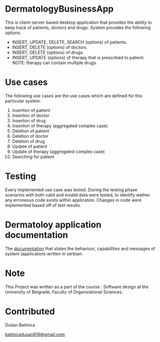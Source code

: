 # DermatologyBusinessApp

This is client-server based desktop application that provides the ability to keep track of patients, doctors and drugs.
System provides the following options:
* INSERT, UPDATE, DELETE, SEARCH (options) of patients.
* INSERT, DELETE (options) of doctors.
* INSERT, DELETE (options) of drugs.
* INSERT, UPDATE (options) of therapy that is prescribed to patient. NOTE: therapy can contain multiple drugs.

# Use cases

The following use cases are the use cases which are defined for this particular system:
1. Insertion of patient
2. Insertion of doctor
3. Insertion of drug
4. Insertion of therapy (aggregated complex case)
5. Deletion of patient
6. Deletion of doctor
7. Deletion of drug
8. Update of patient
9. Update of therapy (aggregated complex case)
10. Searching for patient

# Testing

Every implemented use case was tested. During the testing phase scenarios with both valid and invalid data were tested,
to identify wether any erroneous code exists within application. Changes in code were implemented based off of test results.

# Dermatoloy application documentation

The [documentation](https://github.com/DusanBatinica/DermatologyBusinessApp/blob/main/Documentation%20(Serbian)/DusanBatinica1054-15FINAL.pdf) that states the behaviour, capabilities and messages of system (application) written in serbian.

# Note

This Project was written as a part of the course : Software design at the University of Belgrade, Faculty of Organizational Sciences.

# Contributed

Dušan Batinica

batinicadusan819@gmail.com
